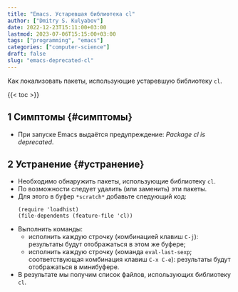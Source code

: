 ```yaml
---
title: "Emacs. Устаревшая библиотека cl"
author: ["Dmitry S. Kulyabov"]
date: 2022-12-23T15:11:00+03:00
lastmod: 2023-07-06T15:15:00+03:00
tags: ["programming", "emacs"]
categories: ["computer-science"]
draft: false
slug: "emacs-deprecated-cl"
---
```


Как локализовать пакеты, использующие устаревшую библиотеку `cl`.

<!--more-->

{{< toc >}}


## <span class="section-num">1</span> Симптомы {#симптомы}

-   При запуске Emacs выдаётся предупреждение: _Package cl is deprecated_.


## <span class="section-num">2</span> Устранение {#устранение}

-   Необходимо обнаружить пакеты, использующие библиотеку `cl`.
-   По возможности следует удалить (или заменить) эти пакеты.
-   Для этого в буфер `*scratch*` добавьте следующий код:
    ```emacs-lisp
    (require 'loadhist)
    (file-dependents (feature-file 'cl))
    ```
-   Выполнить команды:
    -   исполнить каждую строчку (комбинацией клавиш `C-j`): результаты будут отображаться в этом же буфере;
    -   исполнить каждую строчку (команда `eval-last-sexp`; соответствующая комбинация клавиш `C-x C-e`): результаты будут отображаться в минибуфере.
-   В результате мы получим список файлов, использующих библиотеку `cl`.
